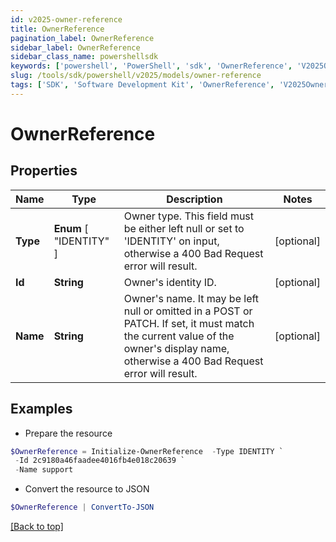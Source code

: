 ```yaml
---
id: v2025-owner-reference
title: OwnerReference
pagination_label: OwnerReference
sidebar_label: OwnerReference
sidebar_class_name: powershellsdk
keywords: ['powershell', 'PowerShell', 'sdk', 'OwnerReference', 'V2025OwnerReference'] 
slug: /tools/sdk/powershell/v2025/models/owner-reference
tags: ['SDK', 'Software Development Kit', 'OwnerReference', 'V2025OwnerReference']
---
```



# OwnerReference

## Properties

Name | Type | Description | Notes
------------ | ------------- | ------------- | -------------
**Type** |  **Enum** [  "IDENTITY" ] | Owner type. This field must be either left null or set to 'IDENTITY' on input, otherwise a 400 Bad Request error will result. | [optional] 
**Id** | **String** | Owner's identity ID. | [optional] 
**Name** | **String** | Owner's name. It may be left null or omitted in a POST or PATCH. If set, it must match the current value of the owner's display name, otherwise a 400 Bad Request error will result. | [optional] 

## Examples

- Prepare the resource
```powershell
$OwnerReference = Initialize-OwnerReference  -Type IDENTITY `
 -Id 2c9180a46faadee4016fb4e018c20639 `
 -Name support
```

- Convert the resource to JSON
```powershell
$OwnerReference | ConvertTo-JSON
```


[[Back to top]](#) 

